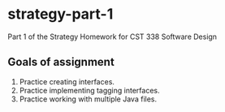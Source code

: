 # strategy-part-1
Part 1 of the Strategy Homework for CST 338 Software Design 

## Goals of assignment
 1. Practice creating interfaces. 
 2. Practice implementing tagging interfaces. 
 3. Practice working with multiple Java files. 
